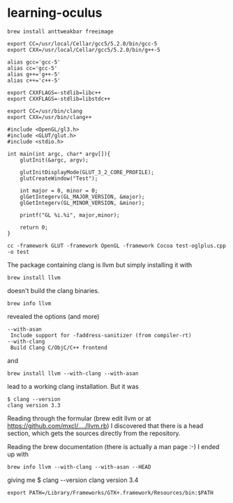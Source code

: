 # learning-oculus

```
brew install anttweakbar freeimage
```

```
export CC=/usr/local/Cellar/gcc5/5.2.0/bin/gcc-5
export CXX=/usr/local/Cellar/gcc5/5.2.0/bin/g++-5
```

```
alias gcc='gcc-5'
alias cc='gcc-5'
alias g++='g++-5'
alias c++='c++-5'
```

```
export CXXFLAGS=-stdlib=libc++
export CXXFLAGS=-stdlib=libstdc++
```

```
export CC=/usr/bin/clang
export CXX=/usr/bin/clang++
```

```
#include <OpenGL/gl3.h>
#include <GLUT/glut.h>
#include <stdio.h>

int main(int argc, char* argv[]){
    glutInit(&argc, argv);

    glutInitDisplayMode(GLUT_3_2_CORE_PROFILE);
    glutCreateWindow("Test");

    int major = 0, minor = 0;
    glGetIntegerv(GL_MAJOR_VERSION, &major);
    glGetIntegerv(GL_MINOR_VERSION, &minor);

    printf("GL %i.%i", major,minor);

    return 0;
}
```

```
cc -framework GLUT -framework OpenGL -framework Cocoa test-oglplus.cpp -o test
```

The package containing clang is llvm but simply installing it with

    brew install llvm

doesn't build the clang binaries.

    brew info llvm 
    
revealed the options (and more)

    --with-asan
     Include support for -faddress-sanitizer (from compiler-rt)
    --with-clang
     Build Clang C/ObjC/C++ frontend

and

    brew install llvm --with-clang --with-asan 
    
lead to a working clang installation.
But it was

    $ clang --version
    clang version 3.3

Reading through the formular (brew edit llvm or at https://github.com/mxcl/..../llvm.rb) I discovered that there is a head section, which gets the sources directly from the repository.

Reading the brew documentation (there is actually a man page :-) I ended up with

    brew info llvm --with-clang --with-asan --HEAD 
    
giving me
    $ clang --version
    clang version 3.4 

```
export PATH=/Library/Frameworks/GTK+.framework/Resources/bin:$PATH
```
